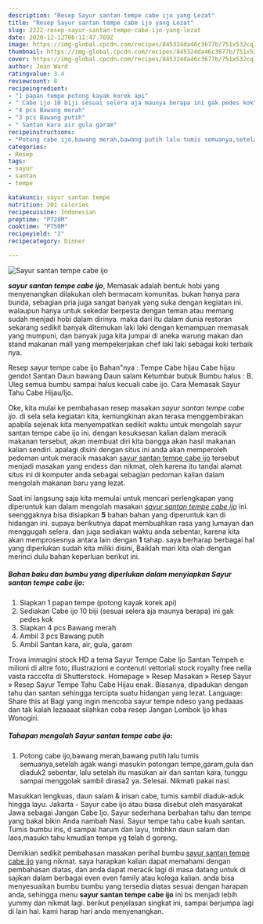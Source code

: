 ```yaml
---
description: "Resep Sayur santan tempe cabe ijo yang Lezat"
title: "Resep Sayur santan tempe cabe ijo yang Lezat"
slug: 2222-resep-sayur-santan-tempe-cabe-ijo-yang-lezat
date: 2020-12-12T06:11:47.769Z
image: https://img-global.cpcdn.com/recipes/845324da46c3677b/751x532cq70/sayur-santan-tempe-cabe-ijo-foto-resep-utama.jpg
thumbnail: https://img-global.cpcdn.com/recipes/845324da46c3677b/751x532cq70/sayur-santan-tempe-cabe-ijo-foto-resep-utama.jpg
cover: https://img-global.cpcdn.com/recipes/845324da46c3677b/751x532cq70/sayur-santan-tempe-cabe-ijo-foto-resep-utama.jpg
author: Jean Ward
ratingvalue: 3.4
reviewcount: 8
recipeingredient:
- "1 papan tempe potong kayak korek api"
- " Cabe ijo 10 biji sesuai selera aja maunya berapa ini gak pedes kok"
- "4 pcs Bawang merah"
- "3 pcs Bawang putih"
- " Santan kara air gula garam"
recipeinstructions:
- "Potong cabe ijo,bawang merah,bawang putih lalu tumis semuanya,setelah agak wangi masukin potongan tempe,garam,gula dan diaduk2 sebentar, lalu setelah itu masukan air dan santan kara, tunggu sampai menggolak sambil dirasa2 ya. Selesai. Nikmati pakai nasi."
categories:
- Resep
tags:
- sayur
- santan
- tempe

katakunci: sayur santan tempe 
nutrition: 201 calories
recipecuisine: Indonesian
preptime: "PT28M"
cooktime: "PT50M"
recipeyield: "2"
recipecategory: Dinner

---
```



![Sayur santan tempe cabe ijo](https://img-global.cpcdn.com/recipes/845324da46c3677b/751x532cq70/sayur-santan-tempe-cabe-ijo-foto-resep-utama.jpg)

<b><i>sayur santan tempe cabe ijo</i></b>, Memasak adalah bentuk hobi yang menyenangkan dilakukan oleh bermacam komunitas. bukan hanya para bunda, sebagian pria juga sangat banyak yang suka dengan kegiatan ini. walaupun hanya untuk sekedar berpesta dengan teman atau memang sudah menjadi hobi dalam dirinya. maka dari itu dalam dunia restoran sekarang sedikit banyak ditemukan laki laki dengan kemampuan memasak yang mumpuni, dan banyak juga kita jumpai di aneka warung makan dan stand makanan mall yang mempekerjakan chef laki laki sebagai koki terbaik nya.

Resep sayur tempe cabe ijo Bahan&#34;nya : Tempe Cabe hijau Cabe hijau gendot Santan Daun bawang Daun salam Ketumbar bubuk Bumbu halus : B. Uleg semua bumbu sampai halus kecuali cabe ijo. Cara Memasak Sayur Tahu Cabe Hijau/Ijo.

Oke, kita mulai ke pembahasan resep masakan <i>sayur santan tempe cabe ijo</i>. di sela sela kegiatan kita, kemungkinan akan terasa menggembirakan apabila sejenak kita menyempatkan sedikit waktu untuk mengolah sayur santan tempe cabe ijo ini. dengan kesuksesan kalian dalam meracik makanan tersebut, akan membuat diri kita bangga akan hasil makanan kalian sendiri. apalagi disini dengan situs ini anda akan memperoleh pedoman untuk meracik masakan <u>sayur santan tempe cabe ijo</u> tersebut menjadi masakan yang endess dan nikmat, oleh karena itu tandai alamat situs ini di komputer anda sebagai sebagian pedoman kalian dalam mengolah makanan baru yang lezat.


Saat ini langsung saja kita memulai untuk mencari perlengkapan yang diperuntuk kan dalam mengolah masakan <u><i>sayur santan tempe cabe ijo</i></u> ini. seenggaknya bisa disiapkan <b>5</b> bahan bahan yang diperuntuk kan di hidangan ini. supaya berikutnya dapat membuahkan rasa yang lumayan dan menggugah selera. dan juga sediakan waktu anda sebentar, karena kita akan memprosesnya antara lain dengan <b>1</b> tahap. saya berharap berbagai hal yang diperlukan sudah kita miliki disini, Baiklah mari kita olah dengan merinci dulu bahan keperluan berikut ini.

<!--inarticleads1-->

##### Bahan baku dan bumbu yang diperlukan dalam menyiapkan Sayur santan tempe cabe ijo:

1. Siapkan 1 papan tempe (potong kayak korek api)
1. Sediakan  Cabe ijo 10 biji (sesuai selera aja maunya berapa) ini gak pedes kok
1. Siapkan 4 pcs Bawang merah
1. Ambil 3 pcs Bawang putih
1. Ambil  Santan kara, air, gula, garam


Trova immagini stock HD a tema Sayur Tempe Cabe Ijo Santan Tempeh e milioni di altre foto, illustrazioni e contenuti vettoriali stock royalty free nella vasta raccolta di Shutterstock. Homepage » Resep Masakan » Resep Sayur » Resep Sayur Tempe Tahu Cabe Hijau enak. Biasanya, dipadukan dengan tahu dan santan sehingga tercipta suatu hidangan yang lezat. Language: Share this at Bagi yang ingin mencoba sayur tempe ndeso yang pedaaas dan tak kalah lezaaaat silahkan coba resep Jangan Lombok Ijo khas Wonogiri. 

<!--inarticleads2-->

##### Tahapan mengolah Sayur santan tempe cabe ijo:

1. Potong cabe ijo,bawang merah,bawang putih lalu tumis semuanya,setelah agak wangi masukin potongan tempe,garam,gula dan diaduk2 sebentar, lalu setelah itu masukan air dan santan kara, tunggu sampai menggolak sambil dirasa2 ya. Selesai. Nikmati pakai nasi.


Masukkan lengkuas, daun salam &amp; irisan cabe, tumis sambil diaduk-aduk hingga layu. Jakarta - Sayur cabe ijo atau biasa disebut oleh masyarakat Jawa sebagai Jangan Cabe Ijo. Sayur sederhana berbahan tahu dan tempe yang bakal bikin Anda nambah Nasi. Sayur tempe tahu cabe kuah santan. Tumis bumbu iris, d sampai harum dan layu, tmbhkn daun salam dan laos,masukn tahu kmudian tempe yg telah d goreng. 

Demikian sedikit pembahasan masakan perihal bumbu <u>sayur santan tempe cabe ijo</u> yang nikmat. saya harapkan kalian dapat memahami dengan pembahasan diatas, dan anda dapat meracik lagi di masa datang untuk di sajikan dalam berbagai even even family atau kolega kalian. anda bisa menyesuaikan bumbu bumbu yang tersedia diatas sesuai dengan harapan anda, sehingga menu <b>sayur santan tempe cabe ijo</b> ini bs menjadi lebih yummy dan nikmat lagi. berikut penjelasan singkat ini, sampai berjumpa lagi di lain hal. kami harap hari anda menyenangkan.
